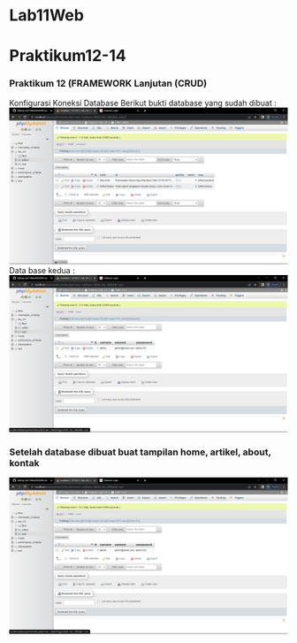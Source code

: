 # Lab11Web
# Praktikum12-14
### Praktikum 12 (FRAMEWORK Lanjutan (CRUD)
Konfigurasi Koneksi Database
Berikut bukti database yang sudah dibuat :
![image 21](screenshot/database1.png)
Data base kedua :
![image 22](screenshot/database2.png)

### Setelah database dibuat buat tampilan home, artikel, about, kontak
![image 23](screenshot/database2.png)
